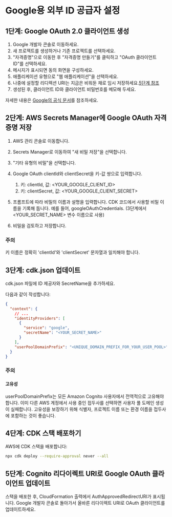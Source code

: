 # Google용 외부 ID 공급자 설정

## 1단계: Google OAuth 2.0 클라이언트 생성

1. Google 개발자 콘솔로 이동하세요.
2. 새 프로젝트를 생성하거나 기존 프로젝트를 선택하세요.
3. "자격증명"으로 이동한 후 "자격증명 만들기"를 클릭하고 "OAuth 클라이언트 ID"를 선택하세요.
4. 메시지가 표시되면 동의 화면을 구성하세요.
5. 애플리케이션 유형으로 "웹 애플리케이션"을 선택하세요.
6. 나중에 설정할 리디렉션 URI는 지금은 비워둔 채로 임시 저장하세요.[5단계 참조](#step-5-update-google-oauth-client-with-cognito-redirect-uris)
7. 생성된 후, 클라이언트 ID와 클라이언트 비밀번호를 메모해 두세요.

자세한 내용은 [Google의 공식 문서](https://support.google.com/cloud/answer/6158849?hl=en)를 참조하세요.

## 2단계: AWS Secrets Manager에 Google OAuth 자격 증명 저장

1. AWS 관리 콘솔로 이동합니다.
2. Secrets Manager로 이동하여 "새 비밀 저장"을 선택합니다.
3. "기타 유형의 비밀"을 선택합니다.
4. Google OAuth clientId와 clientSecret을 키-값 쌍으로 입력합니다.

   1. 키: clientId, 값: <YOUR_GOOGLE_CLIENT_ID>
   2. 키: clientSecret, 값: <YOUR_GOOGLE_CLIENT_SECRET>

5. 프롬프트에 따라 비밀의 이름과 설명을 입력합니다. CDK 코드에서 사용할 비밀 이름을 기록해 둡니다. 예를 들어, googleOAuthCredentials. (3단계에서 <YOUR_SECRET_NAME> 변수 이름으로 사용)
6. 비밀을 검토하고 저장합니다.

### 주의

키 이름은 정확히 'clientId'와 'clientSecret' 문자열과 일치해야 합니다.

## 3단계: cdk.json 업데이트

cdk.json 파일에 ID 제공자와 SecretName을 추가하세요.

다음과 같이 작성합니다:

```json
{
  "context": {
    // ...
    "identityProviders": [
      {
        "service": "google",
        "secretName": "<YOUR_SECRET_NAME>"
      }
    ],
    "userPoolDomainPrefix": "<UNIQUE_DOMAIN_PREFIX_FOR_YOUR_USER_POOL>"
  }
}
```

### 주의

#### 고유성

userPoolDomainPrefix는 모든 Amazon Cognito 사용자에서 전역적으로 고유해야 합니다. 이미 다른 AWS 계정에서 사용 중인 접두사를 선택하면 사용자 풀 도메인 생성이 실패합니다. 고유성을 보장하기 위해 식별자, 프로젝트 이름 또는 환경 이름을 접두사에 포함하는 것이 좋습니다.

## 4단계: CDK 스택 배포하기

AWS에 CDK 스택을 배포합니다:

```sh
npx cdk deploy --require-approval never --all
```

## 5단계: Cognito 리다이렉트 URI로 Google OAuth 클라이언트 업데이트

스택을 배포한 후, CloudFormation 출력에서 AuthApprovedRedirectURI가 표시됩니다. Google 개발자 콘솔로 돌아가서 올바른 리다이렉트 URI로 OAuth 클라이언트를 업데이트하세요.
